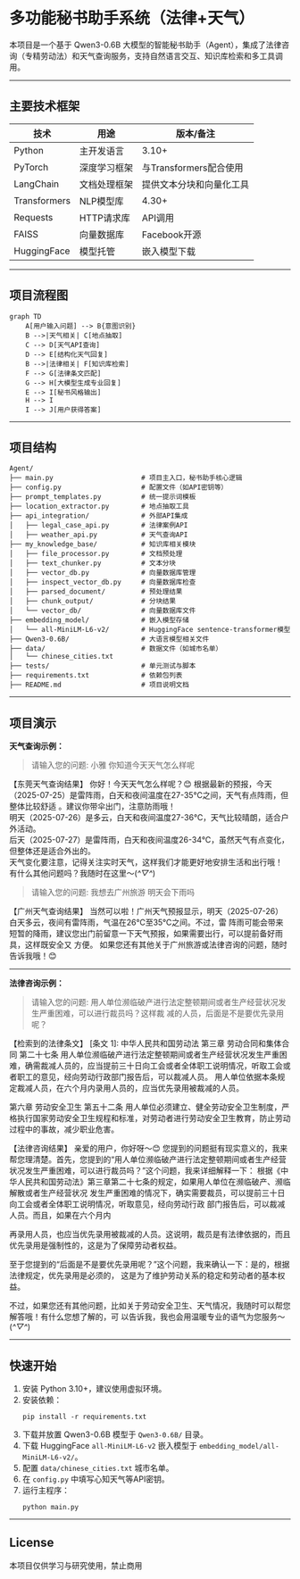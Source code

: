 # 多功能秘书助手系统（法律+天气）

本项目是一个基于 Qwen3-0.6B 大模型的智能秘书助手（Agent），集成了法律咨询（专精劳动法）和天气查询服务，支持自然语言交互、知识库检索和多工具调用。

---

## 主要技术框架

| 技术 | 用途 | 版本/备注 |
|------|------|-----------|
| Python | 主开发语言 | 3.10+ |
| PyTorch | 深度学习框架 | 与Transformers配合使用 |
| LangChain | 文档处理框架 | 提供文本分块和向量化工具 |
| Transformers | NLP模型库 | 4.30+ |
| Requests | HTTP请求库 | API调用 |
| FAISS | 向量数据库 | Facebook开源 |
| HuggingFace | 模型托管 | 嵌入模型下载 |

---

## 项目流程图

```mermaid
graph TD
    A[用户输入问题] --> B{意图识别}
    B -->|天气相关| C[地点抽取]
    C --> D[天气API查询]
    D --> E[结构化天气回复]
    B -->|法律相关| F[知识库检索]
    F --> G[法律条文匹配]
    G --> H[大模型生成专业回复]
    E --> I[秘书风格输出]
    H --> I
    I --> J[用户获得答案]
```

---

## 项目结构

```
Agent/
├── main.py                      # 项目主入口，秘书助手核心逻辑
├── config.py                    # 配置文件（如API密钥等）
├── prompt_templates.py          # 统一提示词模板
├── location_extractor.py        # 地点抽取工具
├── api_integration/             # 外部API集成
│   ├── legal_case_api.py        # 法律案例API
│   ├── weather_api.py           # 天气查询API
├── my_knowledge_base/           # 知识库相关模块
│   ├── file_processor.py        # 文档预处理
│   ├── text_chunker.py          # 文本分块
│   ├── vector_db.py             # 向量数据库管理
│   ├── inspect_vector_db.py     # 向量数据库检查
│   ├── parsed_document/         # 预处理结果
│   ├── chunk_output/            # 分块结果
│   └── vector_db/               # 向量数据库文件
├── embedding_model/             # 嵌入模型存储
│   └── all-MiniLM-L6-v2/        # HuggingFace sentence-transformer模型
├── Qwen3-0.6B/                  # 大语言模型相关文件
├── data/                        # 数据文件（如城市名单）
│   └── chinese_cities.txt
├── tests/                       # 单元测试与脚本
├── requirements.txt             # 依赖包列表
├── README.md                    # 项目说明文档
```

---

## 项目演示

**天气查询示例：**

>请输入您的问题: 小雅 你知道今天天气怎么样呢

【东莞天气查询结果】
你好！今天天气怎么样呢？😊
根据最新的预报，今天（2025-07-25）是雷阵雨，白天和夜间温度在27-35℃之间，天气有点阵雨，但整体比较舒适 。建议你带伞出门，注意防雨哦！  
明天（2025-07-26）是多云，白天和夜间温度27-36℃，天气比较晴朗，适合户外活动。  
后天（2025-07-27）是雷阵雨，白天和夜间温度26-34℃，虽然天气有点变化，但整体还是适合外出的。  
天气变化要注意，记得关注实时天气，这样我们才能更好地安排生活和出行哦！  
有什么其他问题吗？我随时在这里～(*^▽^*)

>请输入您的问题: 我想去广州旅游 明天会下雨吗

【广州天气查询结果】
当然可以啦！广州天气预报显示，明天（2025-07-26）白天多云，夜间有雷阵雨，气温在26℃至35℃之间。不过，雷 阵雨可能会带来短暂的降雨，建议您出门前留意一下天气预报，如果需要出行，可以提前备好雨具，这样既安全又 方便。
如果您还有其他关于广州旅游或法律咨询的问题，随时告诉我哦！😊

---

**法律咨询示例：**

> 请输入您的问题: 用人单位濒临破产进行法定整顿期间或者生产经营状况发生严重困难，可以进行裁员吗？这样裁 减的人员，后面是不是要优先录用呢？                                                                   
                                                                            
【检索到的法律条文】
[条文 1]: 中华人民共和国劳动法
第三章 劳动合同和集体合同
第二十七条 用人单位濒临破产进行法定整顿期间或者生产经营状况发生严重困难，确需裁减人员的，应当提前三十日向工会或者全体职工说明情况，听取工会或者职工的意见，经向劳动行政部门报告后，可以裁减人员。 用人单位依据本条规定裁减人员，在六个月内录用人员的，应当优先录用被裁减的人员。

[条文 2]: 中华人民共和国劳动法
第六章 劳动安全卫生
第五十二条 用人单位必须建立、健全劳动安全卫生制度，严格执行国家劳动安全卫生规程和标准，对劳动者进行劳动安全卫生教育，防止劳动过程中的事故，减少职业危害。


【法律咨询结果】
亲爱的用户，你好呀～😊
您提到的问题挺有现实意义的，我来帮您理清楚。首先，您提到的“用人单位濒临破产进行法定整顿期间或者生产经营状况发生严重困难，可以进行裁员吗？”这个问题，我来详细解释一下：
根据《中华人民共和国劳动法》第三章第二十七条的规定，如果用人单位在濒临破产、濒临解散或者生产经营状况 发生严重困难的情况下，确实需要裁员，可以提前三十日向工会或者全体职工说明情况，听取意见，经向劳动行政 部门报告后，可以裁减人员。而且，如果在六个月内

再录用人员，也应当优先录用被裁减的人员。这说明，裁员是有法律依据的，而且优先录用是强制性的，这是为了保障劳动者权益。

至于您提到的“后面是不是要优先录用呢？”这个问题，我来确认一下：是的，根据法律规定，优先录用是必须的， 这是为了维护劳动关系的稳定和劳动者的基本权益。

不过，如果您还有其他问题，比如关于劳动安全卫生、天气情况，我随时可以帮您解答哦！有什么您想了解的，可 以告诉我，我也会用温暖专业的语气为您服务～(*^▽^*)

---

## 快速开始

1. 安装 Python 3.10+，建议使用虚拟环境。
2. 安装依赖：
   ```
   pip install -r requirements.txt
   ```
3. 下载并放置 Qwen3-0.6B 模型于 `Qwen3-0.6B/` 目录。
4. 下载 HuggingFace `all-MiniLM-L6-v2` 嵌入模型于 `embedding_model/all-MiniLM-L6-v2/`。
5. 配置 `data/chinese_cities.txt` 城市名单。
6. 在 `config.py` 中填写心知天气等API密钥。
7. 运行主程序：
   ```
   python main.py
   ```

---

## License

本项目仅供学习与研究使用，禁止商用